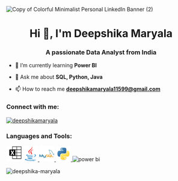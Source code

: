 
![Copy of Colorful Minimalist Personal LinkedIn Banner (2)](https://github.com/user-attachments/assets/ce126b46-2916-4e0b-9568-84d09d2d09dd)

<h1 align="center">Hi 👋, I'm Deepshika Maryala</h1>
<h3 align="center">A passionate Data Analyst from India</h3>

- 🌱 I’m currently learning **Power BI**

- 💬 Ask me about **SQL, Python, Java**

- 📫 How to reach me **deepshikamaryala11599@gmail.com**

<h3 align="left">Connect with me:</h3>
<p align="left">
<a href="https://linkedin.com/in/deepshikamaryala" target="blank"><img align="center" src="https://raw.githubusercontent.com/rahuldkjain/github-profile-readme-generator/master/src/images/icons/Social/linked-in-alt.svg" alt="deepshikamaryala" height="30" width="40" /></a>
</p>

<h3 align="left">Languages and Tools:</h3>
<p align="left"> <a><img src="https://github.com/microsoft/PowerBI-Icons/blob/main/PNG/Excel-Workbook.png" alt="excel" width="40" height="40" /></a>
 <a href="https://www.java.com" target="_blank" rel="noreferrer"> <img src="https://raw.githubusercontent.com/devicons/devicon/master/icons/java/java-original.svg" alt="java" width="40" height="40"/> </a> <a href="https://www.mysql.com/" target="_blank" rel="noreferrer"> <img src="https://raw.githubusercontent.com/devicons/devicon/master/icons/mysql/mysql-original-wordmark.svg" alt="mysql" width="40" height="40"/> </a> <a href="https://www.python.org" target="_blank" rel="noreferrer"> <img src="https://raw.githubusercontent.com/devicons/devicon/master/icons/python/python-original.svg" alt="python" width="40" height="40"/> </a>
<a><img src="https://github.com/microsoft/PowerBI-Icons/blob/main/PNG/Power-BI.png" alt="power bi" width="40" height="40" /></a> </p>



<p><img align="center" src="https://github-readme-streak-stats.herokuapp.com/?user=deepshika-maryala&" alt="deepshika-maryala" /></p>
